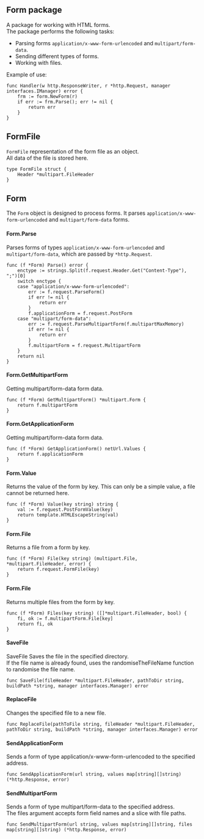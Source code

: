 ## Form package
A package for working with HTML forms.<br>
The package performs the following tasks:

* Parsing forms `application/x-www-form-urlencoded` and `multipart/form-data`.
* Sending different types of forms.
* Working with files.

Example of use:
```golang
func Handler(w http.ResponseWriter, r *http.Request, manager interfaces.IManager) error {
    frm := form.NewForm(r)
    if err := frm.Parse(); err != nil {
        return err
    }
}
```

## FormFile
`FormFile` representation of the form file as an object.<br>
All data of the file is stored here.
```golang
type FormFile struct {
	Header *multipart.FileHeader
}
```

## Form
The `Form` object is designed to process forms. It parses `application/x-www-form-urlencoded` and `multipart/form-data` forms.

#### Form.Parse
Parses forms of types `application/x-www-form-urlencoded` and `multipart/form-data`, which are passed by `*http.Request`.
```golang
func (f *Form) Parse() error {
	enctype := strings.Split(f.request.Header.Get("Content-Type"), ";")[0]
	switch enctype {
	case "application/x-www-form-urlencoded":
		err := f.request.ParseForm()
		if err != nil {
			return err
		}
		f.applicationForm = f.request.PostForm
	case "multipart/form-data":
		err := f.request.ParseMultipartForm(f.multipartMaxMemory)
		if err != nil {
			return err
		}
		f.multipartForm = f.request.MultipartForm
	}
	return nil
}
```

#### Form.GetMultipartForm
Getting multipart/form-data form data.
```golang
func (f *Form) GetMultipartForm() *multipart.Form {
	return f.multipartForm
}
```

#### Form.GetApplicationForm
Getting multipart/form-data form data.
```golang
func (f *Form) GetApplicationForm() netUrl.Values {
	return f.applicationForm
}
```

#### Form.Value
Returns the value of the form by key. This can only be a simple value, a file cannot be returned here.
```golang
func (f *Form) Value(key string) string {
	val := f.request.PostFormValue(key)
	return template.HTMLEscapeString(val)
}
```

#### Form.File
Returns a file from a form by key.
```golang
func (f *Form) File(key string) (multipart.File, *multipart.FileHeader, error) {
	return f.request.FormFile(key)
}
```

#### Form.File
Returns multiple files from the form by key.
```golang
func (f *Form) Files(key string) ([]*multipart.FileHeader, bool) {
	fi, ok := f.multipartForm.File[key]
	return fi, ok
}
```


#### SaveFile
SaveFile Saves the file in the specified directory.<br>
If the file name is already found, uses the randomiseTheFileName function to randomise the file name.
```golang
func SaveFile(fileHeader *multipart.FileHeader, pathToDir string, buildPath *string, manager interfaces.Manager) error
```

#### ReplaceFile
Changes the specified file to a new file.
```golang
func ReplaceFile(pathToFile string, fileHeader *multipart.FileHeader, pathToDir string, buildPath *string, manager interfaces.Manager) error
```

#### SendApplicationForm
Sends a form of type application/x-www-form-urlencoded to the specified address.
```golang
func SendApplicationForm(url string, values map[string][]string) (*http.Response, error)
```

#### SendMultipartForm
Sends a form of type multipart/form-data to the specified address.<br>
The files argument accepts form field names and a slice with file paths.
```golang
func SendMultipartForm(url string, values map[string][]string, files map[string][]string) (*http.Response, error)
```
